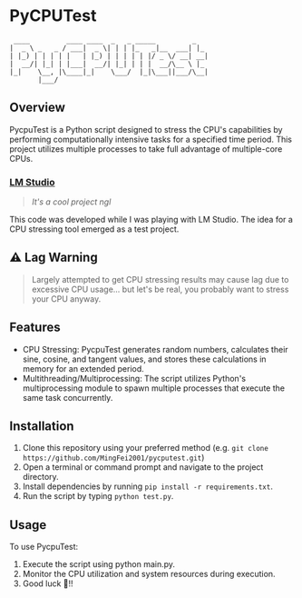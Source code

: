 # PyCPUTest
```
 ____         ____ ____  _   _ _____         _
|  _ \ _   _ / ___|  _ \| | | |_   _|__  ___| |_
| |_) | | | | |   | |_) | | | | | |/ _ \/ __| __|
|  __/| |_| | |___|  __/| |_| | | |  __/\__ \ |_
|_|    \__, |\____|_|    \___/  |_|\___||___/\__|
       |___/
```

## Overview
PycpuTest is a Python script designed to stress the CPU's capabilities by performing computationally intensive tasks for a specified time period. This project utilizes multiple processes to take full advantage of multiple-core CPUs.

### [LM Studio](https://lmstudio.ai/)
> *It's a cool project ngl*

This code was developed while I was playing with LM Studio. The idea for a CPU stressing tool emerged as a test project.

## ⚠️ Lag Warning
> Largely attempted to get CPU stressing results may cause lag due to excessive CPU usage... but let's be real, you probably want to stress your CPU anyway.

## Features
- CPU Stressing: PycpuTest generates random numbers, calculates their sine, cosine, and tangent values, and stores these calculations in memory for an extended period.
- Multithreading/Multiprocessing: The script utilizes Python's multiprocessing module to spawn multiple processes that execute the same task concurrently.

## Installation
1. Clone this repository using your preferred method (e.g. `git clone https://github.com/MingFei2001/pycputest.git`)
2. Open a terminal or command prompt and navigate to the project directory.
3. Install dependencies by running `pip install -r requirements.txt`.
4. Run the script by typing `python test.py`.

## Usage
To use PycpuTest:
1. Execute the script using python main.py.
2. Monitor the CPU utilization and system resources during execution.
3. Good luck 🤞!!
